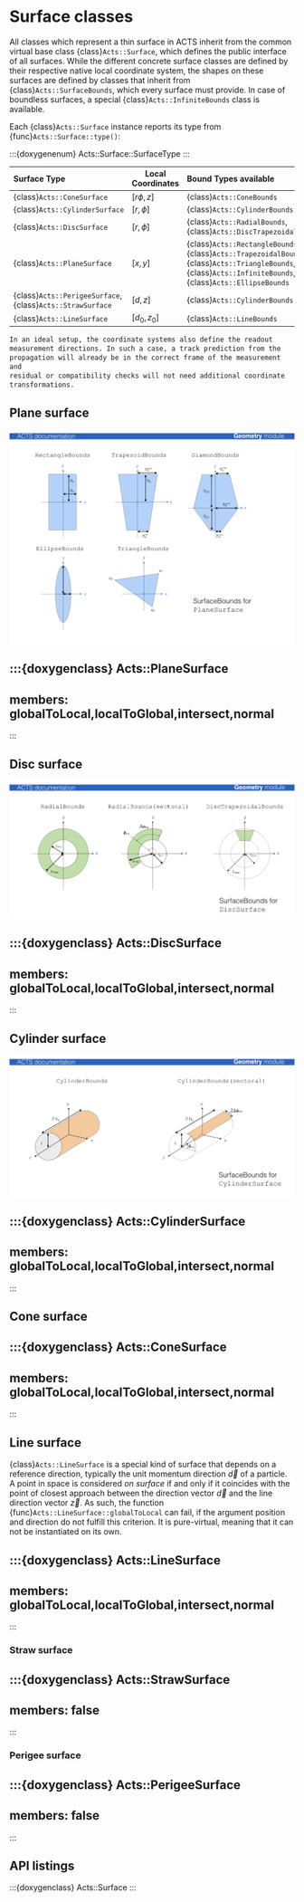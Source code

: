 # Surface classes

All classes which represent a thin surface in ACTS inherit from
the common virtual base class {class}`Acts::Surface`, which defines
the public interface of all surfaces. While the different concrete
surface classes are defined by their respective native local
coordinate system, the shapes on these surfaces are defined by classes
that inherit from {class}`Acts::SurfaceBounds`, which every surface must provide.
In case of boundless surfaces, a special {class}`Acts::InfiniteBounds` class is
available.



Each {class}`Acts::Surface` instance reports its type from {func}`Acts::Surface::type()`:

:::{doxygenenum} Acts::Surface::SurfaceType
:::


| Surface Type          | Local Coordinates | Bound Types available                                                                       |
|:----------------------|-------------------|:--------------------------------------------------------------------------------------------|
| {class}`Acts::ConeSurface`         | $[r\phi, z]$         | {class}`Acts::ConeBounds`                                                                                |
| {class}`Acts::CylinderSurface`     | $[r, \phi]$         | {class}`Acts::CylinderBounds`                                                                            |
| {class}`Acts::DiscSurface`         | $[r, \phi]$         | {class}`Acts::RadialBounds`, {class}`Acts::DiscTrapezoidalBounds`                                                     |
| {class}`Acts::PlaneSurface`        | $[x, y]$         | {class}`Acts::RectangleBounds`, {class}`Acts::TrapezoidalBounds`, <br>{class}`Acts::TriangleBounds`,{class}`Acts::InfiniteBounds`, <br> {class}`Acts::EllipseBounds` |
| {class}`Acts::PerigeeSurface`,<br> {class}`Acts::StrawSurface` | $[d, z]$ | {class}`Acts::CylinderBounds`                                                                            |
| {class}`Acts::LineSurface` | $[d_0, z_0]$ | {class}`Acts::LineBounds` |

```{tip}
In an ideal setup, the coordinate systems also define the readout
measurement directions. In such a case, a track prediction from the
propagation will already be in the correct frame of the measurement and
residual or compatibility checks will not need additional coordinate
transformations.
```

## Plane surface

![PlaneBounds](figures/PlaneBounds.png)

:::{doxygenclass} Acts::PlaneSurface
---
members: globalToLocal,localToGlobal,intersect,normal
---
:::

## Disc surface

![DiscBounds](figures/DiscBounds.png)

:::{doxygenclass} Acts::DiscSurface
---
members: globalToLocal,localToGlobal,intersect,normal
---
:::
 
## Cylinder surface

![CylinderBounds](figures/CylinderBounds.png)

:::{doxygenclass} Acts::CylinderSurface
---
members: globalToLocal,localToGlobal,intersect,normal
---
:::

## Cone surface

:::{doxygenclass} Acts::ConeSurface
---
members: globalToLocal,localToGlobal,intersect,normal
---
:::

## Line surface

{class}`Acts::LineSurface` is a special kind of surface that depends on a reference
direction, typically the unit momentum direction $\vec d$ of a particle. A point in
space is considered *on surface* if and only if it coincides with the point of
closest approach between the direction vector $\vec d$ and the line direction
vector $\vec z$. As such, the function {func}`Acts::LineSurface::globalToLocal`
can fail, if the argument position and direction do not fulfill this criterion.
It is pure-virtual, meaning that it can not be instantiated on its own.

:::{doxygenclass} Acts::LineSurface
---
members: globalToLocal,localToGlobal,intersect,normal
---
:::

### Straw surface

:::{doxygenclass} Acts::StrawSurface
---
members: false
---
:::

### Perigee surface

:::{doxygenclass} Acts::PerigeeSurface
---
members: false
---
:::


## API listings

:::{doxygenclass} Acts::Surface
:::
